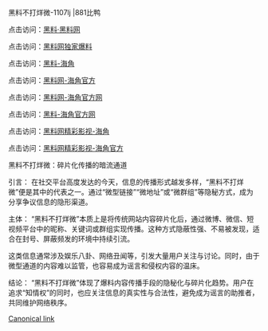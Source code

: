 黑料不打烊微-1107lj |881比鸭

点击访问：<a href="https://heiliaolvzlu3.pages.dev">黑料·黑料网</a>

点击访问：<a href="https://heiliaoyvnrda.pages.dev">黑料网独家爆料</a>

点击访问：<a href="https://heiliaoxrq8i9.pages.dev">黑料-海角</a>

点击访问：<a href="https://heiliaox6jgh3.pages.dev">黑料网-海角官方</a>

点击访问：<a href="https://heiliao9wsbg3.pages.dev">黑料网-海角官方网</a>

点击访问：<a href="https://heiliaoryrhyu.pages.dev">黑料-海角官方网</a>

点击访问：<a href="https://heiliaoxfe5rb.pages.dev">黑料网精彩影视-海角</a>

点击访问：<a href="https://heiliaoubleqx.pages.dev">黑料网精彩影视-海角官方</a>

黑料不打烊微：碎片化传播的暗流通道

引言：
在社交平台高度发达的今天，信息的传播形式越发多样，“黑料不打烊微”便是其中的代表之一。通过“微型链接”“微地址”或“微群组”等隐秘方式，成为分享争议信息的隐形渠道。

主体：
“黑料不打烊微”本质上是将传统网站内容碎片化后，通过微博、微信、短视频平台中的昵称、关键词或群组实现传播。这种方式隐蔽性强、不易被发现，适合在封号、屏蔽频发的环境中持续引流。

这类信息通常涉及娱乐八卦、网络丑闻等，引发大量用户关注与讨论。同时，由于微型通道的内容难以监管，也容易成为谣言和侵权内容的温床。

结论：
“黑料不打烊微”体现了爆料内容传播手段的隐秘化与碎片化趋势。用户在追求“知情权”的同时，也应关注信息的真实性与合法性，避免成为谣言的助推者，共同维护网络秩序。

[Canonical link](https://github.com/nno99888/nn5 )

